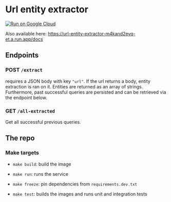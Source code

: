 
# Url entity extractor

[![Run on Google Cloud](https://deploy.cloud.run/button.svg)](https://deploy.cloud.run)

Also available here: https://url-entity-extractor-m4kand2eyq-et.a.run.app/docs

## Endpoints

### POST `/extract`

requires a JSON body with key `"url"`.
If the url returns a body, entity extraction is ran on it.
Entities are returned as an array of strings.
Furthermore, past successful queries are persisted and can be retrieved via the endpoint below.


### GET `/all-extracted`

Get all successful previous queries.


## The repo

### Make targets

- `make build`: build the image

- `make run`: runs the service

- `make freeze`: pin dependencies from `requirements.dev.txt`

- `make test`: builds the images and runs unit and integration tests